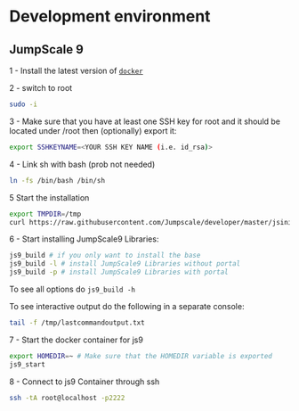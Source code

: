 # Development environment


## JumpScale 9


1 - Install the latest version of [`docker`](https://docs.docker.com/engine/installation/linux/ubuntu/#install-docker)

2 - switch to root
```bash
sudo -i
```

3 - Make sure that you have at least one SSH key for root and it should be located under /root then (optionally) export it:
```bash
export SSHKEYNAME=<YOUR SSH KEY NAME (i.e. id_rsa)>
```

4 - Link sh with bash (prob not needed)
```bash
ln -fs /bin/bash /bin/sh
```

5  Start the installation
```bash
export TMPDIR=/tmp
curl https://raw.githubusercontent.com/Jumpscale/developer/master/jsinit.sh?$RANDOM > $TMPDIR/jsinit.sh;bash $TMPDIR/jsinit.sh
```

6 - Start installing JumpScale9 Libraries:
```bash
js9_build # if you only want to install the base
js9_build -l # install JumpScale9 Libraries without portal
js9_build -p # install JumpScale9 Libraries with portal
```

To see all options do ```js9_build -h```


To see interactive output do the following in a separate console:

```bash
tail -f /tmp/lastcommandoutput.txt
```

7 - Start the docker container for js9
```bash
export HOMEDIR=~ # Make sure that the HOMEDIR variable is exported
js9_start
```

8 - Connect to js9 Container through ssh
```bash
ssh -tA root@localhost -p2222
```
